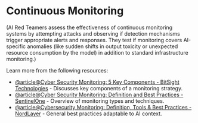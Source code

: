 # Continuous Monitoring

(AI Red Teamers assess the effectiveness of continuous monitoring systems by attempting attacks and observing if detection mechanisms trigger appropriate alerts and responses. They test if monitoring covers AI-specific anomalies (like sudden shifts in output toxicity or unexpected resource consumption by the model) in addition to standard infrastructure monitoring.)

Learn more from the following resources:

- [@article@Cyber Security Monitoring: 5 Key Components - BitSight Technologies](https://www.bitsight.com/blog/5-things-to-consider-building-continuous-security-monitoring-strategy) - Discusses key components of a monitoring strategy.
- [@article@Cyber Security Monitoring: Definition and Best Practices - SentinelOne](https://www.sentinelone.com/cybersecurity-101/cybersecurity/cyber-security-monitoring/) - Overview of monitoring types and techniques.
- [@article@Cybersecurity Monitoring: Definition, Tools & Best Practices - NordLayer](https://nordlayer.com/blog/cybersecurity-monitoring/) - General best practices adaptable to AI context.
